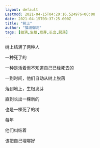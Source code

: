 ```yaml
---
layout: default
Lastmod: 2021-04-15T04:20:16.524976+00:00
date: 2021-04-15T03:37:25.000Z
title: "树上"
author: "猫坂御河"
tags: [结满,生根,发芽,长出,脱落]
---
```


树上结满了两种人

一种死了的

一种是活着但不知道自己已经死去的

一到时间，他们自动从树上脱落

落到地上，生根发芽

直到长出一棵新的

也是一棵死了的树

每年

他们纠结着

该把自己埋哪好

